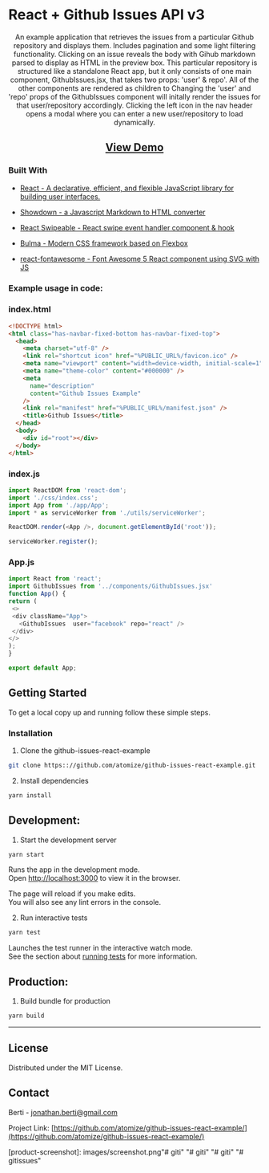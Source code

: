 # React + Github Issues API v3


  <p align="center">
    An example application that retrieves the issues from a particular Github repository and displays them. Includes pagination and some light filtering functionality. Clicking on an issue reveals the body with Gihub markdown parsed to display as HTML in the preview box. This particular repository is structured like a standalone React app, but it only consists of one main component, GithubIssues.jsx, that takes two props: 'user' & repo'. All of the other components are rendered as children to Changing the 'user' and 'repo' props of the GithubIssues component will initally render the issues for that user/repository accordingly. Clicking the left icon in the nav header opens a modal where you can enter a new user/repository to load dynamically.</p>
    

    
  <a href="https://atomize.github.io/github-issues-react-example/"><h2 align="center">View Demo</h2></a>


### Built With

* [React - A declarative, efficient, and flexible JavaScript library for building user interfaces.](https://github.com/facebook/react)

* [Showdown - a Javascript Markdown to HTML converter](https://github.com/showdownjs/showdown)

* [React Swipeable - React swipe event handler component & hook](https://github.com/dogfessional/react-swipeable)

* [Bulma - Modern CSS framework based on Flexbox](https://github.com/jgthms/bulma)

* [react-fontawesome - Font Awesome 5 React component using SVG with JS](https://github.com/FortAwesome/react-fontawesome)



### Example usage in code:
### index.html
```html
<!DOCTYPE html>
<html class="has-navbar-fixed-bottom has-navbar-fixed-top">
  <head>
    <meta charset="utf-8" />
    <link rel="shortcut icon" href="%PUBLIC_URL%/favicon.ico" />
    <meta name="viewport" content="width=device-width, initial-scale=1" />
    <meta name="theme-color" content="#000000" />
    <meta
      name="description"
      content="Github Issues Example"
    />
    <link rel="manifest" href="%PUBLIC_URL%/manifest.json" />
    <title>Github Issues</title>
  </head>
  <body>
    <div id="root"></div>
  </body>
</html>

```
### index.js
```js
import ReactDOM from 'react-dom';
import './css/index.css';
import App from './app/App';
import * as serviceWorker from './utils/serviceWorker';

ReactDOM.render(<App />, document.getElementById('root'));

serviceWorker.register();

```
  ### App.js
   ```js
   import React from 'react';
import GithubIssues from '../components/GithubIssues.jsx'
function App() {
  return (
    <>
    <div className="App">   
      <GithubIssues  user="facebook" repo="react" />
    </div>
  </>
  );
}

export default App;
  ```





<!-- GETTING STARTED -->
## Getting Started

To get a local copy up and running follow these simple steps.


### Installation
 
1. Clone the github-issues-react-example

```sh
git clone https:://github.com/atomize/github-issues-react-example.git
```

2. Install dependencies

```sh
yarn install
```

<!-- USAGE EXAMPLES -->
## Development:
1. Start the development server
```sh
yarn start
```
Runs the app in the development mode.<br>
Open [http://localhost:3000](http://localhost:3000) to view it in the browser.

The page will reload if you make edits.<br>
You will also see any lint errors in the console.

2. Run interactive tests
```sh
yarn test
```
Launches the test runner in the interactive watch mode.<br>
See the section about [running tests](https://facebook.github.io/create-react-app/docs/running-tests) for more information.


## Production:
1. Build bundle for production
```sh
yarn build
```

---
<!-- LICENSE -->
## License

Distributed under the MIT License.

<!-- CONTACT -->
## Contact

Berti - jonathan.berti@gmail.com

Project Link: [https://github.com/atomize/github-issues-react-example/](https://github.com/atomize/github-issues-react-example/)






<!-- MARKDOWN LINKS & IMAGES -->
<!-- https://www.markdownguide.org/basic-syntax/#reference-style-links -->

[product-screenshot]: images/screenshot.png"# giti" 
"# giti" 
"# giti" 
"# gitissues" 
